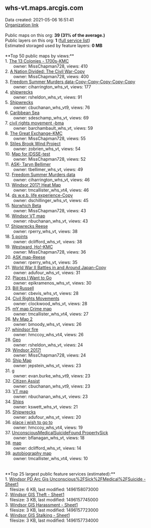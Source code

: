 <h2>whs-vt.maps.arcgis.com</h2> Data created: 2021-05-06 16:51:41 <br /><a target='new' href='https://whs-vt.maps.arcgis.com'>Organization link</a><br /><br />Public maps on this org: <b>39 (31% of the average.)</b><br />Public layers on this org: <b>1 </b>(<a target='new' href='https://services.arcgis.com/M2iy7cwxIRkLmZ8p/ArcGIS/rest/services'>full service list</a>)<br />Estimated storaged used by feature layers: <b>0 MB</b><br /><br />**Top 50 public maps by views:**<br />  1. <a target='new' href='https://www.arcgis.com/home/item.html?id=49c5a7fde9044968b225b7b8d85f6503'>The 13 Colonies - 1700s-KMC</a> <br />  &nbsp;&nbsp;&nbsp;&nbsp; &nbsp;&nbsp;owner: MissChapman728, views: 410<br />  2. <a target='new' href='https://www.arcgis.com/home/item.html?id=879bc043939c44498a9ea8d3bcc9f66a'>A Nation Divided: The Civil War-Copy</a> <br />  &nbsp;&nbsp;&nbsp;&nbsp; &nbsp;&nbsp;owner: MissChapman728, views: 400<br />  3. <a target='new' href='https://www.arcgis.com/home/item.html?id=46592166b9c04960b27d9a19c590bb3b'>Freedom Summer Murders data-Copy-Copy-Copy-Copy-Copy</a> <br />  &nbsp;&nbsp;&nbsp;&nbsp; &nbsp;&nbsp;owner: ciharrington_whs_vt, views: 177<br />  4. <a target='new' href='https://www.arcgis.com/home/item.html?id=6849da6fe62847f987d5a094b5cdd65a'>shipwrecks</a> <br />  &nbsp;&nbsp;&nbsp;&nbsp; &nbsp;&nbsp;owner: rsheldon_whs_vt, views: 91<br />  5. <a target='new' href='https://www.arcgis.com/home/item.html?id=67e8da1e91dc483abf0e39c303386896'>Shipwrecks</a> <br />  &nbsp;&nbsp;&nbsp;&nbsp; &nbsp;&nbsp;owner: cbuchanan_whs_vt9, views: 76<br />  6. <a target='new' href='https://www.arcgis.com/home/item.html?id=bb47a313e50645df857a4ed6af1ff3ca'>Caribbean Sea</a> <br />  &nbsp;&nbsp;&nbsp;&nbsp; &nbsp;&nbsp;owner: sdeschamp_whs_vt, views: 69<br />  7. <a target='new' href='https://www.arcgis.com/home/item.html?id=d7fa0598665341ad8ad138893c93dc4e'>civil rights movement -bma</a> <br />  &nbsp;&nbsp;&nbsp;&nbsp; &nbsp;&nbsp;owner: barchambault_whs_vt, views: 59<br />  8. <a target='new' href='https://www.arcgis.com/home/item.html?id=c7a9c4c2478c4655bd77de849f8d35f7'>The Great Exchange-KMC</a> <br />  &nbsp;&nbsp;&nbsp;&nbsp; &nbsp;&nbsp;owner: MissChapman728, views: 55<br />  9. <a target='new' href='https://www.arcgis.com/home/item.html?id=6911e8a6a8ab4065943432ecb6a4ec8f'>Stiles Brook Wind Project</a> <br />  &nbsp;&nbsp;&nbsp;&nbsp; &nbsp;&nbsp;owner: zobrien_whs_vt, views: 54<br />  10. <a target='new' href='https://www.arcgis.com/home/item.html?id=c79c687a77154c098f1f6748d205a3bd'>Map for IDSSE-test</a> <br />  &nbsp;&nbsp;&nbsp;&nbsp; &nbsp;&nbsp;owner: MissChapman728, views: 52<br />  11. <a target='new' href='https://www.arcgis.com/home/item.html?id=062703a4aa7e43fc85f3b10fc0ce77c5'>ASK- Taryn Bellimer</a> <br />  &nbsp;&nbsp;&nbsp;&nbsp; &nbsp;&nbsp;owner: tbellimer_whs_vt, views: 49<br />  12. <a target='new' href='https://www.arcgis.com/home/item.html?id=7e4d5d200fb84d97a472abf37a924abe'>Freedom Summer Murders data</a> <br />  &nbsp;&nbsp;&nbsp;&nbsp; &nbsp;&nbsp;owner: ciharrington_whs_vt, views: 46<br />  13. <a target='new' href='https://www.arcgis.com/home/item.html?id=f2471655bc4f45c38933b9e2896e2573'>Windsor 2017! Heat Map</a> <br />  &nbsp;&nbsp;&nbsp;&nbsp; &nbsp;&nbsp;owner: tmcallister_whs_vt4, views: 46<br />  14. <a target='new' href='https://www.arcgis.com/home/item.html?id=5f8117eac2ec4d9b8c4bc2e35968784f'>ds w.e.b. life experience-Copy</a> <br />  &nbsp;&nbsp;&nbsp;&nbsp; &nbsp;&nbsp;owner: dschillinger_whs_vt, views: 45<br />  15. <a target='new' href='https://www.arcgis.com/home/item.html?id=b7900b591cd4475d8472f3cc727a44c8'>Norwhich Beta</a> <br />  &nbsp;&nbsp;&nbsp;&nbsp; &nbsp;&nbsp;owner: MissChapman728, views: 43<br />  16. <a target='new' href='https://www.arcgis.com/home/item.html?id=c070249b84884c87a8d16a7b5e3dbff6'>Windsor VT map</a> <br />  &nbsp;&nbsp;&nbsp;&nbsp; &nbsp;&nbsp;owner: nbuchanan_whs_vt, views: 43<br />  17. <a target='new' href='https://www.arcgis.com/home/item.html?id=0e29d44994274f579c24045e980cde8c'>Shipwrecks Reese</a> <br />  &nbsp;&nbsp;&nbsp;&nbsp; &nbsp;&nbsp;owner: rperry_whs_vt, views: 38<br />  18. <a target='new' href='https://www.arcgis.com/home/item.html?id=dcfaaf0a8b384c56920b3da887fa1f7c'>5 points</a> <br />  &nbsp;&nbsp;&nbsp;&nbsp; &nbsp;&nbsp;owner: dclifford_whs_vt, views: 38<br />  19. <a target='new' href='https://www.arcgis.com/home/item.html?id=bf44925d11b14350be937b9212699ff8'>Westward, Ho!-KMC</a> <br />  &nbsp;&nbsp;&nbsp;&nbsp; &nbsp;&nbsp;owner: MissChapman728, views: 36<br />  20. <a target='new' href='https://www.arcgis.com/home/item.html?id=34a39741680b498c8e4ca01debb130d1'>ASK map-Reese</a> <br />  &nbsp;&nbsp;&nbsp;&nbsp; &nbsp;&nbsp;owner: rperry_whs_vt, views: 35<br />  21. <a target='new' href='https://www.arcgis.com/home/item.html?id=0bfa3af102f146b7abe1aca0c69d272e'>World War II Battles in and Around Japan-Copy</a> <br />  &nbsp;&nbsp;&nbsp;&nbsp; &nbsp;&nbsp;owner: adufour_whs_vt, views: 31<br />  22. <a target='new' href='https://www.arcgis.com/home/item.html?id=e1869cd85a0b4386a010ef2e5e4b4392'>Places I Want to Go</a> <br />  &nbsp;&nbsp;&nbsp;&nbsp; &nbsp;&nbsp;owner: epikramenos_whs_vt, views: 30<br />  23. <a target='new' href='https://www.arcgis.com/home/item.html?id=d9c90a397e8f4194853146c4aa5d27fa'>Bill Russell</a> <br />  &nbsp;&nbsp;&nbsp;&nbsp; &nbsp;&nbsp;owner: cbevis_whs_vt, views: 28<br />  24. <a target='new' href='https://www.arcgis.com/home/item.html?id=921ea9e6f4064ed58fe692a82380e8ed'>Civil Rights Movements</a> <br />  &nbsp;&nbsp;&nbsp;&nbsp; &nbsp;&nbsp;owner: clockwood_whs_vt, views: 28<br />  25. <a target='new' href='https://www.arcgis.com/home/item.html?id=1d94db4608834f81bd9637b52f5625b7'>mY map Crime map</a> <br />  &nbsp;&nbsp;&nbsp;&nbsp; &nbsp;&nbsp;owner: tmcallister_whs_vt4, views: 27<br />  26. <a target='new' href='https://www.arcgis.com/home/item.html?id=50815c69c90641e188a3452b5c56302b'>My Map 2</a> <br />  &nbsp;&nbsp;&nbsp;&nbsp; &nbsp;&nbsp;owner: bmoody_whs_vt, views: 26<br />  27. <a target='new' href='https://www.arcgis.com/home/item.html?id=c40cebaa91b8442eb12c9ca58f6d7b72'>whindsor  fire</a> <br />  &nbsp;&nbsp;&nbsp;&nbsp; &nbsp;&nbsp;owner: hmccoy_whs_vt4, views: 26<br />  28. <a target='new' href='https://www.arcgis.com/home/item.html?id=b8cb332730374e138014579774a1b0e8'>Geo</a> <br />  &nbsp;&nbsp;&nbsp;&nbsp; &nbsp;&nbsp;owner: rsheldon_whs_vt, views: 24<br />  29. <a target='new' href='https://www.arcgis.com/home/item.html?id=94472c3aeaad469da882a86bb15cf79a'>Windsor 2017!</a> <br />  &nbsp;&nbsp;&nbsp;&nbsp; &nbsp;&nbsp;owner: MissChapman728, views: 24<br />  30. <a target='new' href='https://www.arcgis.com/home/item.html?id=6f4b8c91d91548caa9de960f24ffa035'>Ship Map</a> <br />  &nbsp;&nbsp;&nbsp;&nbsp; &nbsp;&nbsp;owner: jepstein_whs_vt, views: 23<br />  31. <a target='new' href='https://www.arcgis.com/home/item.html?id=5e347e88e3e2402d8bb9dc7447d5cb77'>g</a> <br />  &nbsp;&nbsp;&nbsp;&nbsp; &nbsp;&nbsp;owner: evan.burke_whs_vt9, views: 23<br />  32. <a target='new' href='https://www.arcgis.com/home/item.html?id=eea1af7cb79644a494e4cf3b50f75af2'>Citizen Assist</a> <br />  &nbsp;&nbsp;&nbsp;&nbsp; &nbsp;&nbsp;owner: cbuchanan_whs_vt9, views: 23<br />  33. <a target='new' href='https://www.arcgis.com/home/item.html?id=8319d3f8ccec49e09c4a8030dae4ff4e'>VT map</a> <br />  &nbsp;&nbsp;&nbsp;&nbsp; &nbsp;&nbsp;owner: nbuchanan_whs_vt, views: 23<br />  34. <a target='new' href='https://www.arcgis.com/home/item.html?id=80b51c9fbf1a477c81b2775a4509bc0f'>Ships</a> <br />  &nbsp;&nbsp;&nbsp;&nbsp; &nbsp;&nbsp;owner: kswett_whs_vt, views: 21<br />  35. <a target='new' href='https://www.arcgis.com/home/item.html?id=8b83d7d42aee43f08fb6bcf576bf0ba3'>Shipwrecks</a> <br />  &nbsp;&nbsp;&nbsp;&nbsp; &nbsp;&nbsp;owner: adufour_whs_vt, views: 20<br />  36. <a target='new' href='https://www.arcgis.com/home/item.html?id=e146eee71280494d9398562be29801dc'>place i wish to go to</a> <br />  &nbsp;&nbsp;&nbsp;&nbsp; &nbsp;&nbsp;owner: hmccoy_whs_vt4, views: 19<br />  37. <a target='new' href='https://www.arcgis.com/home/item.html?id=7c8e5b0ef59f4f11a7b4a935a0fff852'>UnconsciousMedicalSuicideFound PropertySick</a> <br />  &nbsp;&nbsp;&nbsp;&nbsp; &nbsp;&nbsp;owner: bflanagan_whs_vt, views: 18<br />  38. <a target='new' href='https://www.arcgis.com/home/item.html?id=5630c44639664336b22b9e05b3cbc390'>map</a> <br />  &nbsp;&nbsp;&nbsp;&nbsp; &nbsp;&nbsp;owner: dclifford_whs_vt, views: 14<br />  39. <a target='new' href='https://www.arcgis.com/home/item.html?id=9ea11f620e12496cb24db60c94fb8505'>autobiography map</a> <br />  &nbsp;&nbsp;&nbsp;&nbsp; &nbsp;&nbsp;owner: tmcallister_whs_vt4, views: 10<br /><br /><br />**Top 25 largest public feature services (estimated):**<br /> 1. <a target='new' href='https://www.arcgis.com/home/item.html?id=38961536265248c69a3c5741efcb3ed4'>Windsor PD Arc Gis Unconscious%2FSick%2FMedical%2FSuicide - Sheet1</a><br /> &nbsp;&nbsp;&nbsp;&nbsp;filesize: 6 KB, last modified: 1496158073000<br /> 2. <a target='new' href='https://www.arcgis.com/home/item.html?id=ab3624adf0854407bf7d0ca33a291abc'>Windsor GIS Theft - Sheet1</a><br /> &nbsp;&nbsp;&nbsp;&nbsp;filesize: 3 KB, last modified: 1496157745000<br /> 3. <a target='new' href='https://www.arcgis.com/home/item.html?id=8d9eecc43e1649afbcd72fa236646d49'>Windsor GIS Harassment - Sheet1</a><br /> &nbsp;&nbsp;&nbsp;&nbsp;filesize: 3 KB, last modified: 1496157723000<br /> 4. <a target='new' href='https://www.arcgis.com/home/item.html?id=7b7bce87bc994c82afc57a7e9f8668c2'>Windsor GIS Stalking - Sheet1</a><br /> &nbsp;&nbsp;&nbsp;&nbsp;filesize: 3 KB, last modified: 1496157734000<br />